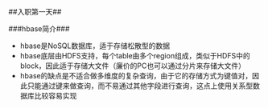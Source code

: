 ##入职第一天##

###hbase简介###

- hbase是NoSQL数据库，适于存储松散型的数据
- hbase底层由HDFS支持，每个table由多个region组成，类似于HDFS中的block，因此适于存储大文件（廉价的PC也可以通过分片来存储大文件）
- hbase的缺点是不适合做多维度的复杂查询，由于它的存储方式为键值对，因此只能通过键来做查询，而不易通过其他字段进行查询，这点上使用关系型数据库比较容易实现